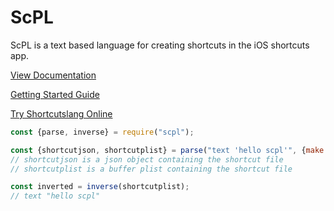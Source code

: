 # ScPL

ScPL is a text based language for creating shortcuts in the iOS shortcuts app.

[View Documentation](https://docs.scpl.dev)

[Getting Started Guide](https://pfgithub.github.io/shortcutslang/gettingstarted.html)

[Try Shortcutslang Online](https://editor.scpl.dev)

```javascript
const {parse, inverse} = require("scpl");

const {shortcutjson, shortcutplist} = parse("text 'hello scpl'", {make: ["shortcutjson", "shortcutplist"]});
// shortcutjson is a json object containing the shortcut file
// shortcutplist is a buffer plist containing the shortcut file

const inverted = inverse(shortcutplist);
// text "hello scpl"
```
